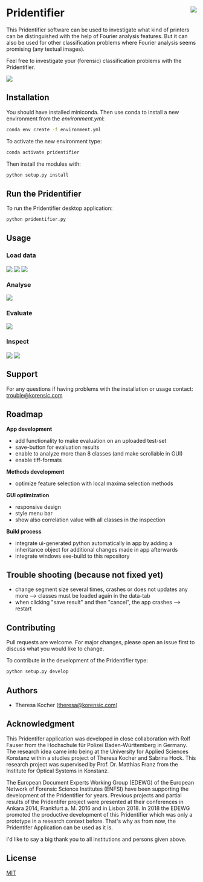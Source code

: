 # Pridentifier  <img align="right" src="img/pridi.png">


This Pridentifier software can be used to investigate what kind of printers can be distinguished with the help of Fourier analysis features. But it can also be used for other classification problems where Fourier analysis seems promising (any textual images). 

Feel free to investigate your (forensic) classification problems with the Pridentifier.

<img align="center" src="img/screenshots/02c_fingerprints.png">


## Installation

You should have installed miniconda. Then use conda to install a new environment from the *environment.yml*:

```bash
conda env create -f environment.yml
```

To activate the new environment type:

```bash
conda activate pridentifier
```

Then install the modules with:

```bash
python setup.py install 
```


## Run the Pridentifier 

To run the Pridentifier desktop application:

```bash
python pridentifier.py
```


## Usage

### Load data

<img align="center" src="img/screenshots/01a_data.png">

<img align="center" src="img/screenshots/01b_data_load.png">

<img align="center" src="img/screenshots/01c_data_loaded.png">


### Analyse 

<img align="center" src="img/screenshots/02b_analysis_done.png">


### Evaluate 

<img align="center" src="img/screenshots/03b_evaluation_done.png">


### Inspect

<img align="center" src="img/screenshots/04a_inspection_load.png">

<img align="center" src="img/screenshots/04b_inspection_done.png">


## Support

For any questions if having problems with the installation or usage contact: trouble@korensic.com


## Roadmap

**App development**
- add functionality to make evaluation on an uploaded test-set
- save-button for evaluation results
- enable to analyze more than 8 classes (and make scrollable in GUI)
- enable tiff-formats


**Methods development**
- optimize feature selection with local maxima selection methods 

**GUI optimization**
- responsive design
- style menu bar 
- show also correlation value with all classes in the inspection

**Build process**
- integrate ui-generated python automatically in app by adding a inheritance object for additional changes made in app afterwards
- integrate windows exe-build to this repository


## Trouble shooting (because not fixed yet)
- change segment size several times, crashes or does not updates any more --> classes must be loaded again in the data-tab
- when clicking "save result" and then "cancel", the app crashes --> restart


## Contributing
Pull requests are welcome. For major changes, please open an issue first to discuss what you would like to change.

To contribute in the development of the Pridentifier type:

```bash
python setup.py develop 
```


## Authors

- Theresa Kocher (theresa@korensic.com)


## Acknowledgment
This Pridentifer application was developed in close collaboration with Rolf Fauser from the Hochschule für Polizei Baden-Württemberg in Germany. The research idea came into being at the University for Applied Sciences Konstanz within a studies project of Theresa Kocher and Sabrina Hock. This research project was supervised by Prof. Dr. Matthias Franz from the Institute for Optical Systems in Konstanz.

The European Document Experts Working Group (EDEWG) of the European Network of Forensic Science Institutes (ENFSI) have been supporting the development of the Pridentifier for years. Previous projects and partial results of the Pridentifer project were presented at their conferences in Ankara 2014, Frankfurt a. M. 2016 and in Lisbon 2018. In 2018 the EDEWG promoted the productive development of this Pridentifier which was only a prototype in a research context before. That's why as from now, the Pridentifer Application can be used as it is.

I'd like to say a big thank you to all institutions and persons given above.


## License
[MIT](https://choosealicense.com/licenses/mit/)
